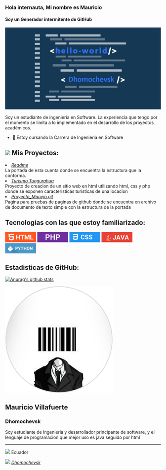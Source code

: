### Hola internauta, Mi nombre es Mauricio
#### Soy un Generador intermitente de GitHub
<img src="https://github.com/Dhomochevsk/Dhomochevsk/blob/main/portada.png?raw=true" width="800px"
padding= "20px">

Soy un estudiante de ingeniería en Software. La experiencia que tengo por el momento se limita a lo implementado en el desarrollo de los proyectos académicos.
- 🌱 Estoy cursando la Carrera de Ingenieria en Software



<h2>
   <img src="https://cdn-icons-png.flaticon.com/512/81/81714.png" width="20px"
margin-top="15px"
margin-right="10px"
margin-left= "10px"
margin-left= "10px">
   Mis Proyectos:</h2>
<li>
   <em><a href="https://github.com/Dhomochevsk/Dhomochevsk.git">Readme</a></em>
</li>
La portada de esta cuenta donde se encuentra la estructura que la conforma.
<li>
   <em><a href="https://github.com/Dhomochevsk/Proyecto_Manejo.git">Turismo Tungurahua</a></em>
</li>
Proyecto de creacion de un sitio web en html utilizando html, css y php donde se exponen caracteristicas turisticas de una locacion
<li>
   <em><a href="https://github.com/Dhomochevsk/Dhomochevsk.github.io.git">Proyecto_Manejo.git</a></em>
</li>
Pagina para pruebas de paginas de github donde se encuentra en archivo de documento de texto simple con la estructura de la portada
<br>



<h2>Tecnologías con las que estoy familiarizado:</h2>

<img src="https://raw.githubusercontent.com/Dhomochevsk/Dhomochevsk/main/HTML.PNG" width="100px"
margin-top="15px"
margin-right="10px"
margin-left= "10px"
margin-left= "10px">
<img src="https://raw.githubusercontent.com/Dhomochevsk/Dhomochevsk/main/PHP.PNG" width="100px"
margin-top="15px"
margin-right="10px"
margin-left= "10px"
margin-left= "10px">
<img src="https://raw.githubusercontent.com/Dhomochevsk/Dhomochevsk/main/CSS.PNG" width="100px"
float= "left"
margin-top="15px"
margin-right="10px"
margin-left= "10px"
margin-left= "10px">
<img src="https://github.com/Dhomochevsk/Dhomochevsk/blob/main/JAVA.PNG?raw=true" width="100px"
float= "left"
margin-top="15px"
margin-right="10px"
margin-left= "10px"
margin-left= "10px">
<img src="https://github.com/Dhomochevsk/Dhomochevsk/blob/main/PYTHON.PNG?raw=true" width="100px"
float= "left"
margin-top="15px"
margin-right="10px"
margin-left= "10px"
margin-left= "10px">

<h2>Estadisticas de GitHub:</h2>

[![Anurag's github stats](https://github-readme-stats.vercel.app/api?username=Dhomochevsk)](https://github.com/anuraghazra/github-readme-stats)


<img src="https://github.com/Dhomochevsk/Dhomochevsk/blob/main/photo.PNG?raw=true" width="350px"
float= "left"
margin-top="15px"
margin-right="10px"
margin-left= "10px"
margin-left= "10px">

<h2>Mauricio Villafuerte</h2>
<h3>Dhomochevsk</h3>

Soy estudiante de Ingenieria y desarrollador principante de software, y el lenguaje de programacion que mejor uso es java seguido por html

<hr>

<img src="https://cdn.icon-icons.com/icons2/1364/PNG/512/maplocalization_89142.png" width="10px"
float= "left"
margin-top="15px"
margin-right="10px"
margin-left= "10px"
margin-left= "10px">
Ecuador
 
<img src="https://cdn.icon-icons.com/icons2/2348/PNG/512/link_icon_142996.png" width="15px"
float= "left"
margin-top="15px"
margin-right="10px"
margin-left= "10px"
margin-left= "10px">
<em><a href="https://github.com/Dhomochevsk">Dhomochevsk</a></em>


